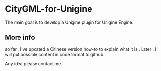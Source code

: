 # CityGML-for-Unigine

The main goal is to develop a Unigine plugin for Unigine Engine.

## More info
so far , I've updated a Chinese version how-to to explain what it is .
Later , I will put possible content in code format to github.

Any idea please contact me.
